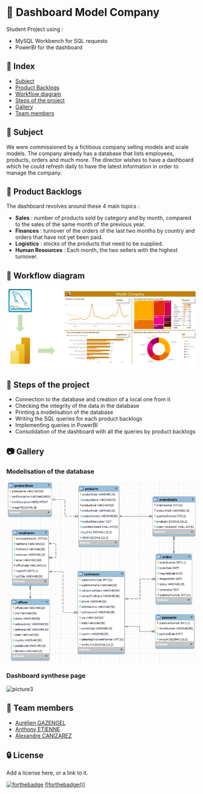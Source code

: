 # :car: Dashboard Model Company

Student Project using :
 - MySQL Workbench for SQL requests
 - PowerBI for the dashboard


## :ledger: Index

 - [Subject](https://github.com/AlexCNZRZ/Dashboard-Model-Company/edit/main/README.md#beginner-subject)
 - [Product Backlogs](https://github.com/AlexCNZRZ/Dashboard-Model-Company/edit/main/README.md#dart-product-backlogs)
 - [Workflow diagram](https://github.com/AlexCNZRZ/Dashboard-Model-Company/edit/main/README.md#wrench-tools)
 - [Steps of the project](https://github.com/AlexCNZRZ/Dashboard-Model-Company/edit/main/README.md#scroll-steps-of-the-project)
 - [Gallery](https://github.com/AlexCNZRZ/Dashboard-Model-Company/edit/main/README.md#camera-gallery)
 - [Team members](https://github.com/AlexCNZRZ/Dashboard-Model-Company/edit/main/README.md#handshake-team-members)


## :beginner: Subject

We were commissioned by a fictitious company selling models and scale models.
The company already has a database that lists employees, products, orders and much more.
The director wishes to have a dashboard which he could refresh daily to have the latest information in order to manage the company.


## :dart: Product Backlogs

The dashboard revolves around these 4 main topics : 
- **Sales** : number of products sold by category and by month, compared to the sales of the same month of the previous year.
- **Finances** : turnover of the orders of the last two months by country and orders that have not yet been paid.
- **Logistics** : stocks of the products that need to be supplied.
- **Human Resources** : Each month, the two sellers with the highest turnover.


## :twisted_rightwards_arrows: Workflow diagram

![Picture1](Pictures/workflow-diagram-bg-white.png)


## :scroll: Steps of the project

- Connection to the database and creation of a local one from it
- Checking the integrity of the data in the database
- Printing a modelisation of the database
- Writing the SQL queries for each product backlogs
- Implementing queries in PowerBI
- Consolidation of the dashboard with all the queries by product backlogs


## :camera: Gallery

### Modelisation of the database
![picture2](Pictures/database-modelisation.png)

###  Dashboard synthese page
![picture3]()


## :handshake: Team members

- [Aurélien GAZENGEL](https://github.com/Aurelien-GZL)
- [Anthony ETIENNE](https://github.com/Anthowheels)
- [Alexandre CANIZAREZ](https://github.com/AlexCNZRZ)


## :lock: License

Add a license here, or a link to it.


[![forthebadge](https://forthebadge.com/images/badges/built-with-love.svg)](https://forthebadge.com)
[![forthebadge()]](https://forthebadge.com)
